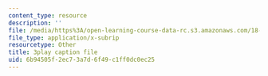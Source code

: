 ```yaml
---
content_type: resource
description: ''
file: /media/https%3A/open-learning-course-data-rc.s3.amazonaws.com/18-01sc-single-variable-calculus-fall-2010/6b94505f2ec73a7d6f49c1ff0dc0ec25_ed-rB3k_56U.srt
file_type: application/x-subrip
resourcetype: Other
title: 3play caption file
uid: 6b94505f-2ec7-3a7d-6f49-c1ff0dc0ec25
---
```

